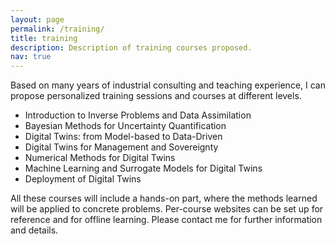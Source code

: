 ```yaml
---
layout: page
permalink: /training/
title: training
description: Description of training courses proposed. 
nav: true
---
```


Based on many years of industrial consulting and teaching experience, I can propose personalized training sessions and courses at different levels.

- Introduction to Inverse Problems and Data Assimilation
- Bayesian Methods for Uncertainty Quantification
- Digital Twins: from Model-based to Data-Driven
- Digital Twins for Management and Sovereignty
- Numerical Methods for Digital Twins
- Machine Learning and Surrogate Models for Digital Twins
- Deployment of Digital Twins 

All these courses will include a hands-on part, where the methods learned will be applied to concrete problems. Per-course websites can be set up for reference and for offline learning. Please contact me for further information and details.